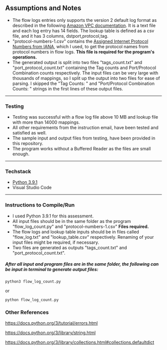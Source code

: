 ## Assumptions and Notes
- The flow logs entries only supports the version 2 default log format as described in the following [Amazon VPC documentation](https://docs.aws.amazon.com/vpc/latest/userguide/flow-log-records.html). It is a text file and each log entry has 14 fields. The lookup table is defined as a csv file, and it has 3 columns, dstport,protocol,tag.
- "protocol-numbers-1.csv" contains the [Assigned Internet Protocol Numbers from IANA](https://www.iana.org/assignments/protocol-numbers/protocol-numbers.xhtml), which I used, to get the protocol names from protocol numbers in flow logs. **This file is required for the program's operations.**
- The generated output is split into two files "tags_count.txt" and "port_protocol_count.txt" containing the Tag counts and Port/Protocol Combination counts respectively. The input files can be very large with thousands of mappings, so I split up the output into two files for ease of parsing. I skipped the "Tag Counts: " and "Port/Protocol Combination Counts: " strings in the first lines of these output files.
---
### Testing
- Testing was successful with a flow log file above 10 MB and lookup file with more than 14000 mappings.
- All other requirements from the instruction email, have been tested and satisfied as well.
- The sample input and output files from testing, have been provided in this repository.
- The program works without a Buffered Reader as the files are small enough.
---
### Techstack

- [Python 3.9.1](https://docs.python.org)
- Visual Studio Code
---
### Instructions to Compile/Run
- I used Python 3.9.1 for this assessment.
- All input files should be in the same folder as the program "flow_log_count.py" and "protocol-numbers-1.csv" **Files required.**
- The flow logs and lookup table inputs should be in files called "flow_log.txt" and "lookup_table.csv" respectively. Renaming of your input files might be required, if necessary.
- Two files are generated as outputs "tags_count.txt" and "port_protocol_count.txt".

##### After all input and program files are in the same folder, the following can be input in terminal to generate output files:

```
python3 flow_log_count.py
```
or
```
python flow_log_count.py
```

### Other References
https://docs.python.org/3/tutorial/errors.html

https://docs.python.org/3/library/string.html

https://docs.python.org/3/library/collections.html#collections.defaultdict